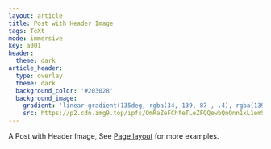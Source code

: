 ```yaml
---
layout: article
title: Post with Header Image
tags: TeXt
mode: immersive
key: a001
header:
  theme: dark
article_header:
  type: overlay
  theme: dark
  background_color: '#203028'
  background_image:
    gradient: 'linear-gradient(135deg, rgba(34, 139, 87 , .4), rgba(139, 34, 139, .4))'
    src: https://p2.cdn.img9.top/ipfs/QmRaZeFChfeTLeZFQQewbQnQnn1xL1emSMAQveT5jWXngs?2.jpg
---
```


A Post with Header Image, See [Page layout](https://tianqi.name/jekyll-TeXt-theme/samples.html#page-layout) for more examples.

<!--more-->